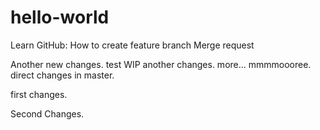 # hello-world
Learn GitHub:
How to create feature branch
Merge request

Another new changes.
test WIP
another changes.
more...
mmmmoooree.
direct changes in master.


first changes.


Second Changes.
